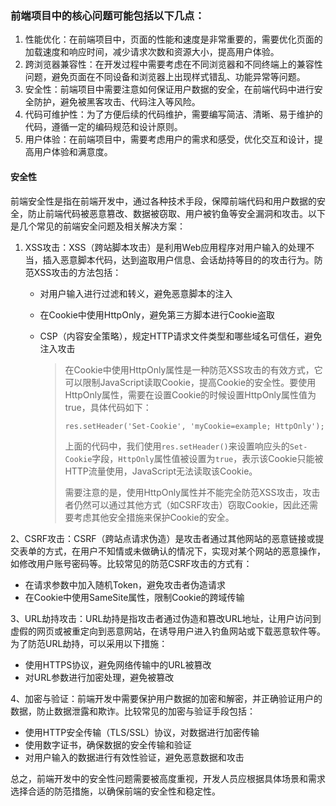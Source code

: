 ### 前端项目中的核心问题可能包括以下几点：

1. 性能优化：在前端项目中，页面的性能和速度是非常重要的，需要优化页面的加载速度和响应时间，减少请求次数和资源大小，提高用户体验。
2. 跨浏览器兼容性：在开发过程中需要考虑在不同浏览器和不同终端上的兼容性问题，避免页面在不同设备和浏览器上出现样式错乱、功能异常等问题。
3. 安全性：前端项目中需要注意如何保证用户数据的安全，在前端代码中进行安全防护，避免被黑客攻击、代码注入等风险。
4. 代码可维护性：为了方便后续的代码维护，需要编写简洁、清晰、易于维护的代码，遵循一定的编码规范和设计原则。
5. 用户体验：在前端项目中，需要考虑用户的需求和感受，优化交互和设计，提高用户体验和满意度。

#### 安全性

前端安全性是指在前端开发中，通过各种技术手段，保障前端代码和用户数据的安全，防止前端代码被恶意篡改、数据被窃取、用户被钓鱼等安全漏洞和攻击。以下是几个常见的前端安全问题及相关解决方案：

1. XSS攻击：XSS（跨站脚本攻击）是利用Web应用程序对用户输入的处理不当，插入恶意脚本代码，达到盗取用户信息、会话劫持等目的的攻击行为。防范XSS攻击的方法包括：

   - 对用户输入进行过滤和转义，避免恶意脚本的注入

   - 在Cookie中使用HttpOnly，避免第三方脚本进行Cookie盗取

   - CSP（内容安全策略），规定HTTP请求文件类型和哪些域名可信任，避免注入攻击

     > 在Cookie中使用HttpOnly属性是一种防范XSS攻击的有效方式，它可以限制JavaScript读取Cookie，提高Cookie的安全性。要使用HttpOnly属性，需要在设置Cookie的时候设置HttpOnly属性值为true，具体代码如下：
     >
     > ```
     > res.setHeader('Set-Cookie', 'myCookie=example; HttpOnly');
     > ```
     >
     > 上面的代码中，我们使用`res.setHeader()`来设置响应头的`Set-Cookie`字段，`HttpOnly`属性值被设置为`true`，表示该Cookie只能被HTTP流量使用，JavaScript无法读取该Cookie。
     >
     > 需要注意的是，使用HttpOnly属性并不能完全防范XSS攻击，攻击者仍然可以通过其他方式（如CSRF攻击）窃取Cookie，因此还需要考虑其他安全措施来保护Cookie的安全。

​	2、CSRF攻击：CSRF（跨站点请求伪造）是攻击者通过其他网站的恶意链接或提交表单的方式，在用户不知情或未做确认的情况下，实现对某个网站的恶意操作，如修改用户账号密码等。比较常见的防范CSRF攻击的方式有：

- 在请求参数中加入随机Token，避免攻击者伪造请求
-  在Cookie中使用SameSite属性，限制Cookie的跨域传输

3、URL劫持攻击：URL劫持是指攻击者通过伪造和篡改URL地址，让用户访问到虚假的网页或被重定向到恶意网站，在诱导用户进入钓鱼网站或下载恶意软件等。为了防范URL劫持，可以采用以下措施：

- 使用HTTPS协议，避免网络传输中的URL被篡改
- 对URL参数进行加密处理，避免被篡改

4、加密与验证：前端开发中需要保护用户数据的加密和解密，并正确验证用户的数据，防止数据泄露和欺诈。比较常见的加密与验证手段包括：

- 使用HTTP安全传输（TLS/SSL）协议，对数据进行加密传输
- 使用数字证书，确保数据的安全传输和验证
- 对用户输入的数据进行有效性验证，避免恶意数据和攻击

总之，前端开发中的安全性问题需要被高度重视，开发人员应根据具体场景和需求选择合适的防范措施，以确保前端的安全性和稳定性。
